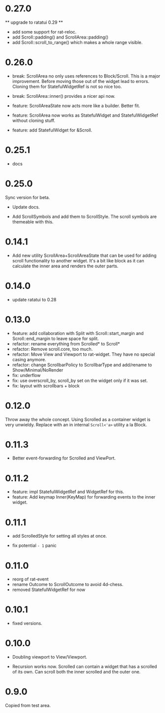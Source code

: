 # 0.27.0

** upgrade to ratatui 0.29 **

* add some support for rat-reloc.
* add Scroll::padding() and ScrollArea::padding()
* add Scroll::scroll_to_range() which makes a whole range visible.

# 0.26.0

* break: ScrollArea no only uses references to Block/Scroll. This is a
  major improvement. Before moving those out of the widget lead to errors.
  Cloning them for StatefulWidgetRef is not so nice too.
* break: ScrollArea::inner() provides a nicer api now.
* feature: ScrollAreaState now acts more like a builder. Better fit.
* feature: ScrollArea now works as StatefulWidget and StatefulWidgetRef
  without cloning stuff.

* feature: add StatefulWidget for &Scroll.

# 0.25.1

* docs

# 0.25.0

Sync version for beta.

* Update docs.

* Add ScrollSymbols and add them to ScrollStyle.
  The scroll symbols are themeable with this.

# 0.14.1

* Add new utility ScrollArea+ScrollAreaState that can be used
  for adding scroll functionality to another widget. It's a
  bit like block as it can calculate the inner area and renders
  the outer parts.

# 0.14.0

* update ratatui to 0.28

# 0.13.0

* feature: add collaboration with Split with Scroll::start_margin
  and Scroll::end_margin to leave space for split.
* refactor: rename everything from Scrolled* to Scroll*
* refactor: Remove scroll.core, too much.
* refactor: Move View and Viewport to rat-widget. They have no
  special casing anymore.
* refactor: change ScrollbarPolicy to ScrollbarType and add/rename to Show/Minimal/NoRender
* fix: underflow
* fix: use overscroll_by, scroll_by set on the widget only if it was set.
* fix: layout with scrollbars + block

# 0.12.0

Throw away the whole concept. Using Scrolled as a container widget is
very unwieldy. Replace with an in internal `Scroll<'a>` utility a la Block.

# 0.11.3

* Better event-forwarding for Scrolled and ViewPort.

# 0.11.2

* feature: impl StatefulWidgetRef and WidgetRef for this.
* feature: Add keymap Inner(KeyMap) for forwarding events to the inner widget.

# 0.11.1

* add ScrolledStyle for setting all styles at once.

* fix potential `- 1` panic

# 0.11.0

* reorg of rat-event
* rename Outcome to ScrollOutcome to avoid 4d-chess.
* removed StatefulWidgetRef for now

# 0.10.1

* fixed versions.

# 0.10.0

* Doubling viewport to View/Viewport.

* Recursion works now. Scrolled can contain a widget that has a
  scrolled of its own. Can scroll both the inner scrolled and the
  outer one.

# 0.9.0

Copied from test area. 
